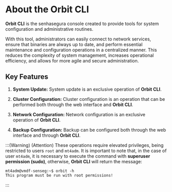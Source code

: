 # About the Orbit CLI

**Orbit CLI** is the senhasegura console created to provide tools for system configuration and administrative routines.

With this tool, administrators can easily connect to network services, ensure that binaries are always up to date, and perform essential maintenance and configuration operations in a centralized manner. This reduces the complexity of system management, increases operational efficiency, and allows for more agile and secure administration.

## Key Features

1. **System Update:** System update is an exclusive operation of **Orbit CLI**.

1. **Cluster Configuration:** Cluster configuration is an operation that can be performed both through the web interface and **Orbit CLI**.

1. **Network Configuration:** Network configuration is an exclusive operation of **Orbit CLI**.

1. **Backup Configuration:** Backup can be configured both through the web interface and through **Orbit CLI**.

:::(Warning) (Attention)
These operations require elevated privileges, being restricted to users `root` and `mt4adm`. It is important to note that, in the case of user `mt4adm`, it is necessary to execute the command with **superuser permission (sudo)**, otherwise, **Orbit CLI** will return the message:
```
mt4adm@vmdf-senseg:~$ orbit -h
This program must be run with root permissions!
```
:::
